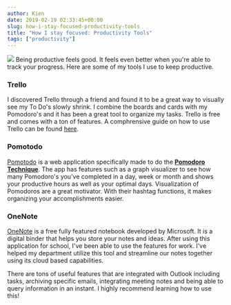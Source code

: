 ```yaml
---
author: Kien
date: 2019-02-19 02:33:45+00:00
slug: how-i-stay-focused-productivity-tools
title: "How I stay focused: Productivity Tools"
tags: ["productivity"]
---
```


![](https://images.unsplash.com/photo-1483058712412-4245e9b90334?ixlib=rb-1.2.1&ixid=eyJhcHBfaWQiOjEyMDd9&auto=format&fit=crop&w=1950&q=80)
Being productive feels good. It feels even better when you're able to track your progress. Here are some of my tools I use to keep productive.

### Trello

I discovered Trello through a friend and found it to be a great way to visually see my To Do's slowly shrink. I combine the boards and cards with my Pomodoro's and it has been a great tool to organize my tasks. Trello is free and comes with a ton of features. A comphrensive guide on how to use Trello can be found <a href="https://trello.com/guide/trello-101" target="_blank">here</a>.

### Pomotodo

<a href="https://pomotodo.com/" target="_blank">Pomotodo</a> is a web application specifically made to do the [**Pomodoro Technique**](/022-pomodoro-technique/). The app has features such as a graph visualizer to see how many Pomodoro's you've completed in a day, week or month and shows your productive hours as well as your optimal days. Visualization of Pomodoros are a great motivator. With their hashtag functions, it makes organizing your accomplishments easier.

### OneNote

<a href="https://products.office.com/en-ca/onenote/digital-note-taking-app?rtc=1" target="_blank">OneNote</a> is a free fully featured notebook developed by Microsoft. It is a digital binder that helps you store your notes and ideas. After using this application for school, I've been able to use the features for work. I've helped my department utilize this tool and streamline our notes together using its cloud based capabilities.

There are tons of useful features that are integrated with Outlook including tasks, archiving specific emails, integrating meeting notes and being able to query information in an instant. I highly recommend learning how to use this!
